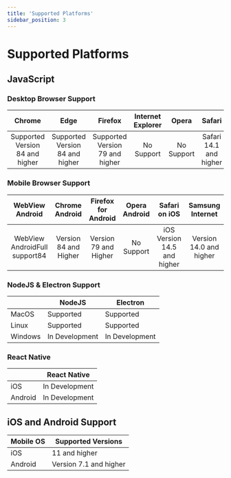 ```yaml
---
title: 'Supported Platforms'
sidebar_position: 3
---
```


# Supported Platforms

## JavaScript

### Desktop Browser Support

| Chrome | Edge | Firefox | Internet Explorer | Opera | Safari |
|:---:|:---:|:---:|:---:|:---:|:---:|
| Supported Version 84 and higher | Supported Version 84 and higher | Supported Version 79 and higher | No Support | No   Support | Safari 14.1 and higher |

### Mobile Browser Support

| WebView   Android | Chrome Android | Firefox for Android | Opera Android | Safari on iOS | Samsung Internet |
|:---:|:---:|:---:|:---:|:---:|:---:|
| WebView AndroidFull support84 | Version 84 and Higher | Version 79 and Higher | No   Support | iOS Version 14.5 and higher | Version 14.0 and higher |

### NodeJS & Electron Support

|  | NodeJS | Electron |
|---|---|---|
| MacOS | Supported | Supported |
| Linux | Supported | Supported |
| Windows | In Development | In Development |

### React Native

|  | React Native |
|---|---|
| iOS | In Development |
| Android | In Development |

## iOS and Android Support

| Mobile OS | Supported Versions |
|---|---|
| iOS | 11 and higher |
| Android | Version 7.1 and higher |